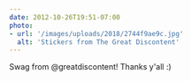 ```yaml
---
date: 2012-10-26T19:51-07:00
photo:
- url: '/images/uploads/2018/2744f9ae9c.jpg'
  alt: 'Stickers from The Great Discontent'
---
```

Swag from @greatdiscontent! Thanks y'all :)
